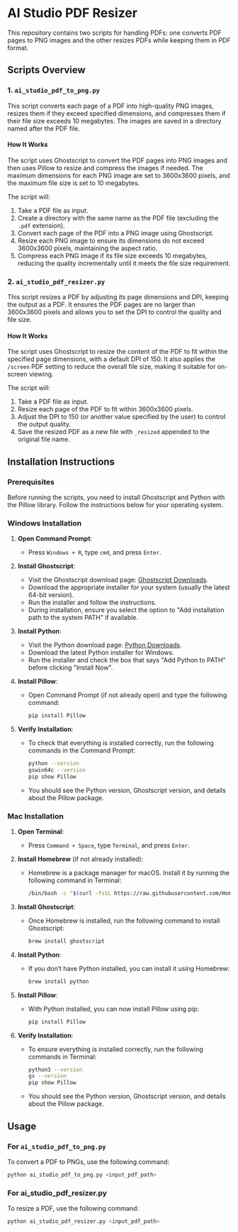 # AI Studio PDF Resizer

This repository contains two scripts for handling PDFs: one converts PDF pages to PNG images and the other resizes PDFs while keeping them in PDF format.

## Scripts Overview

### 1. `ai_studio_pdf_to_png.py`

This script converts each page of a PDF into high-quality PNG images, resizes them if they exceed specified dimensions, and compresses them if their file size exceeds 10 megabytes. The images are saved in a directory named after the PDF file.

#### How It Works

The script uses Ghostscript to convert the PDF pages into PNG images and then uses Pillow to resize and compress the images if needed. The maximum dimensions for each PNG image are set to 3600x3600 pixels, and the maximum file size is set to 10 megabytes.

The script will:

1. Take a PDF file as input.
2. Create a directory with the same name as the PDF file (excluding the `.pdf` extension).
3. Convert each page of the PDF into a PNG image using Ghostscript.
4. Resize each PNG image to ensure its dimensions do not exceed 3600x3600 pixels, maintaining the aspect ratio.
5. Compress each PNG image if its file size exceeds 10 megabytes, reducing the quality incrementally until it meets the file size requirement.

### 2. `ai_studio_pdf_resizer.py`

This script resizes a PDF by adjusting its page dimensions and DPI, keeping the output as a PDF. It ensures the PDF pages are no larger than 3600x3600 pixels and allows you to set the DPI to control the quality and file size.

#### How It Works

The script uses Ghostscript to resize the content of the PDF to fit within the specified page dimensions, with a default DPI of 150. It also applies the `/screen` PDF setting to reduce the overall file size, making it suitable for on-screen viewing.

The script will:

1. Take a PDF file as input.
2. Resize each page of the PDF to fit within 3600x3600 pixels.
3. Adjust the DPI to 150 (or another value specified by the user) to control the output quality.
4. Save the resized PDF as a new file with `_resized` appended to the original file name.

## Installation Instructions

### Prerequisites

Before running the scripts, you need to install Ghostscript and Python with the Pillow library. Follow the instructions below for your operating system.

### Windows Installation

1. **Open Command Prompt**:
   - Press `Windows + R`, type `cmd`, and press `Enter`.

2. **Install Ghostscript**:
   - Visit the Ghostscript download page: [Ghostscript Downloads](https://www.ghostscript.com/download/gsdnld.html).
   - Download the appropriate installer for your system (usually the latest 64-bit version).
   - Run the installer and follow the instructions.
   - During installation, ensure you select the option to "Add installation path to the system PATH" if available.

3. **Install Python**:
   - Visit the Python download page: [Python Downloads](https://www.python.org/downloads/).
   - Download the latest Python installer for Windows.
   - Run the installer and check the box that says "Add Python to PATH" before clicking "Install Now".

4. **Install Pillow**:
   - Open Command Prompt (if not already open) and type the following command:
     ```sh
     pip install Pillow
     ```

5. **Verify Installation**:
   - To check that everything is installed correctly, run the following commands in the Command Prompt:
     ```sh
     python --version
     gswin64c --version
     pip show Pillow
     ```

   - You should see the Python version, Ghostscript version, and details about the Pillow package.

### Mac Installation

1. **Open Terminal**:
   - Press `Command + Space`, type `Terminal`, and press `Enter`.

2. **Install Homebrew** (if not already installed):
   - Homebrew is a package manager for macOS. Install it by running the following command in Terminal:
     ```sh
     /bin/bash -c "$(curl -fsSL https://raw.githubusercontent.com/Homebrew/install/HEAD/install.sh)"
     ```

3. **Install Ghostscript**:
   - Once Homebrew is installed, run the following command to install Ghostscript:
     ```sh
     brew install ghostscript
     ```

4. **Install Python**:
   - If you don’t have Python installed, you can install it using Homebrew:
     ```sh
     brew install python
     ```

5. **Install Pillow**:
   - With Python installed, you can now install Pillow using pip:
     ```sh
     pip install Pillow
     ```

6. **Verify Installation**:
   - To ensure everything is installed correctly, run the following commands in Terminal:
     ```sh
     python3 --version
     gs --version
     pip show Pillow
     ```

   - You should see the Python version, Ghostscript version, and details about the Pillow package.

## Usage

### For `ai_studio_pdf_to_png.py`

To convert a PDF to PNGs, use the following command:

```sh
python ai_studio_pdf_to_png.py <input_pdf_path>
```

### For ai_studio_pdf_resizer.py

To resize a PDF, use the following command:

``` sh
python ai_studio_pdf_resizer.py <input_pdf_path>
```
